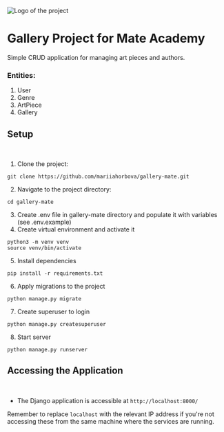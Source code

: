 ![Logo of the project](https://raw.githubusercontent.com/mariiahorbova/gallery-mate/master/gallery-1375157.png)

# Gallery Project for Mate Academy
Simple CRUD application for managing art pieces and authors.

### Entities:
1. User
2. Genre
3. ArtPiece
4. Gallery

## Setup
​
1. Clone the project:
```
git clone https://github.com/mariiahorbova/gallery-mate.git
```
2. Navigate to the project directory:
```
cd gallery-mate
```
3. Create .env file in gallery-mate directory and populate it with variables (see .env.example)
4. Create virtual environment and activate it
```
python3 -m venv venv
source venv/bin/activate
```
5. Install dependencies
```
pip install -r requirements.txt
```
6. Apply migrations to the project
```
python manage.py migrate
```
7. Create superuser to login
```
python manage.py createsuperuser
```
8. Start server
```
python manage.py runserver
```

## Accessing the Application
​
* The Django application is accessible at `http://localhost:8000/`

​Remember to replace `localhost` with the relevant IP address if you're not accessing these from the same machine where the services are running.

